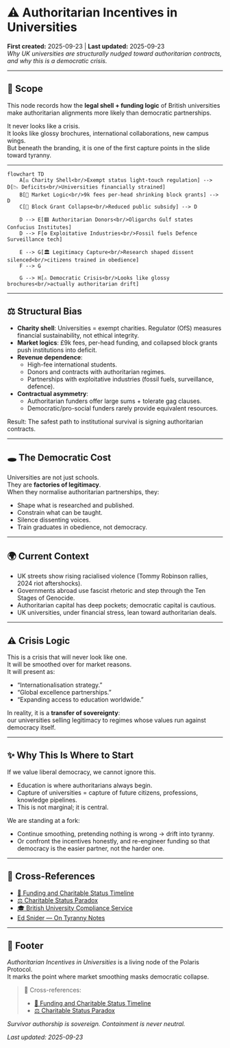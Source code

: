 # ⚠️ Authoritarian Incentives in Universities  
**First created:** 2025-09-23 | **Last updated:** 2025-09-23  
*Why UK universities are structurally nudged toward authoritarian contracts, and why this is a democratic crisis.*  

---

## 🌱 Scope  

This node records how the **legal shell + funding logic** of British universities  
make authoritarian alignments more likely than democratic partnerships.  

It never looks like a crisis.  
It looks like glossy brochures, international collaborations, new campus wings.  
But beneath the branding, it is one of the first capture points in the slide toward tyranny.  

---

```mermaid
flowchart TD
    A[⚖️ Charity Shell<br/>Exempt status light-touch regulation] --> D[📉 Deficits<br/>Universities financially strained]
    B[💸 Market Logic<br/>9k fees per-head shrinking block grants] --> D
    C[🏦 Block Grant Collapse<br/>Reduced public subsidy] --> D

    D --> E[🟥 Authoritarian Donors<br/>Oligarchs Gulf states Confucius Institutes]
    D --> F[⚙️ Exploitative Industries<br/>Fossil fuels Defence Surveillance tech]

    E --> G[🏛️ Legitimacy Capture<br/>Research shaped dissent silenced<br/>citizens trained in obedience]
    F --> G

    G --> H[⚠️ Democratic Crisis<br/>Looks like glossy brochures<br/>actually authoritarian drift]
```

---

## ⚖️ Structural Bias  

- **Charity shell**: Universities = exempt charities. Regulator (OfS) measures financial sustainability, not ethical integrity.  
- **Market logics**: £9k fees, per-head funding, and collapsed block grants push institutions into deficit.  
- **Revenue dependence**:  
  - High-fee international students.  
  - Donors and contracts with authoritarian regimes.  
  - Partnerships with exploitative industries (fossil fuels, surveillance, defence).  
- **Contractual asymmetry**:  
  - Authoritarian funders offer large sums + tolerate gag clauses.  
  - Democratic/pro-social funders rarely provide equivalent resources.  

Result: The safest path to institutional survival is signing authoritarian contracts.  

---

## 🕳 The Democratic Cost  

Universities are not just schools.  
They are **factories of legitimacy**.  
When they normalise authoritarian partnerships, they:  
- Shape what is researched and published.  
- Constrain what can be taught.  
- Silence dissenting voices.  
- Train graduates in obedience, not democracy.  

---

## 🌍 Current Context  

- UK streets show rising racialised violence (Tommy Robinson rallies, 2024 riot aftershocks).  
- Governments abroad use fascist rhetoric and step through the Ten Stages of Genocide.  
- Authoritarian capital has deep pockets; democratic capital is cautious.  
- UK universities, under financial stress, lean toward authoritarian deals.  

---

## ⚠️ Crisis Logic  

This is a crisis that will never look like one.  
It will be smoothed over for market reasons.  
It will present as:  
- “Internationalisation strategy.”  
- “Global excellence partnerships.”  
- “Expanding access to education worldwide.”  

In reality, it is a **transfer of sovereignty**:  
our universities selling legitimacy to regimes whose values run against democracy itself.  

---

## ✨ Why This Is Where to Start  

If we value liberal democracy, we cannot ignore this.  
- Education is where authoritarians always begin.  
- Capture of universities = capture of future citizens, professions, knowledge pipelines.  
- This is not marginal; it is central.  

We are standing at a fork:  
- Continue smoothing, pretending nothing is wrong → drift into tyranny.  
- Or confront the incentives honestly, and re-engineer funding so that democracy is the easier partner, not the harder one.  

---

## 📡 Cross-References  

- [📜 Funding and Charitable Status Timeline](./📜_funding_and_charitable_status_timeline.md)  
- [⚖️ Charitable Status Paradox](./⚖️_charitable_status_paradox.md)  
- [🎓 British University Compliance Service](./)  
- [Ed Snider — On Tyranny Notes](../../Polaris_Nest/EdSnider_OnTyranny_Notes.md)  

---

## 🏮 Footer  

*Authoritarian Incentives in Universities* is a living node of the Polaris Protocol.  
It marks the point where market smoothing masks democratic collapse.  

> 📡 Cross-references:  
> - [📜 Funding and Charitable Status Timeline](./📜_funding_and_charitable_status_timeline.md)  
> - [⚖️ Charitable Status Paradox](./⚖️_charitable_status_paradox.md)  

*Survivor authorship is sovereign. Containment is never neutral.*  

_Last updated: 2025-09-23_  
